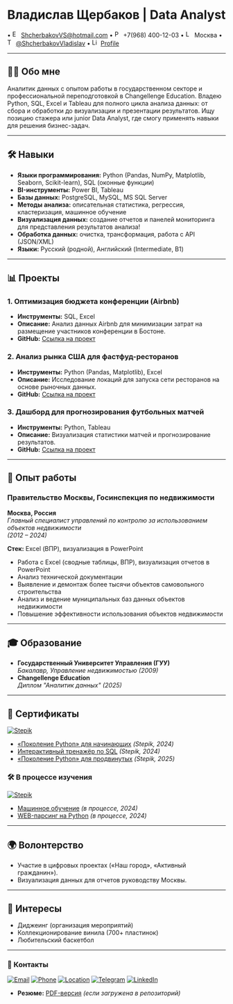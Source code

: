 # Владислав Щербаков | Data Analyst

• <img src="https://api.iconify.design/mdi:email.svg" width="16" alt="Email"/> ShcherbakovVS@hotmail.com • <img src="https://api.iconify.design/mdi:phone.svg" width="16" alt="Phone"/> +7(968) 400-12-03 • <img src="https://api.iconify.design/mdi:map-marker.svg" width="16" alt="Location"/> Москва • <img src="https://api.iconify.design/mdi:telegram.svg" width="16" alt="Telegram"/> [@ShcherbakovVladislav](https://t.me/ShcherbakovVladislav) • <img src="https://api.iconify.design/mdi:linkedin.svg" width="16" alt="LinkedIn"/> [Profile](https://linkedin.com/in/...)

---

## **👨‍💻 Обо мне**  
Аналитик данных с опытом работы в государственном секторе и профессиональной переподготовкой в Changellenge Education. Владею Python, SQL, Excel и Tableau для полного цикла анализа данных: от сбора и обработки до визуализации и презентации результатов. Ищу позицию стажера или junior Data Analyst, где смогу применять навыки для решения бизнес-задач.  

---

## **🛠 Навыки**  
- **Языки программирования:** Python (Pandas, NumPy, Matplotlib, Seaborn, Scikit-learn), SQL (оконные функции)  
- **BI-инструменты:** Power BI, Tableau  
- **Базы данных:** PostgreSQL, MySQL, MS SQL Server  
- **Методы анализа:** описательная статистика, регрессия, кластеризация, машинное обучение  
- **Визуализация данных:** создание отчетов и панелей мониторинга для представления результатов анализа!
- **Обработка данных:** очистка, трансформация, работа с API (JSON/XML)  
- **Языки:** Русский (родной), Английский (Intermediate, B1)  

---

## **📊 Проекты**  
### **1. Оптимизация бюджета конференции (Airbnb)**  
- **Инструменты:** SQL, Excel  
- **Описание:** Анализ данных Airbnb для минимизации затрат на размещение участников конференции в Бостоне.  
- **GitHub:** [Ссылка на проект](...)  

### **2. Анализ рынка США для фастфуд-ресторанов**  
- **Инструменты:** Python (Pandas, Matplotlib), Excel  
- **Описание:** Исследование локаций для запуска сети ресторанов на основе рыночных данных.  
- **GitHub:** [Ссылка на проект](...)  

### **3. Дашборд для прогнозирования футбольных матчей**  
- **Инструменты:** Python, Tableau  
- **Описание:** Визуализация статистики матчей и прогнозирование результатов.  
- **GitHub:** [Ссылка на проект](...)  

---

## **💼 Опыт работы**

### **Правительство Москвы, Госинспекция по недвижимости**  
**Москва, Россия**  
*Главный специалист управлений по контролю за использованием объектов недвижимости*  
*(2012 – 2024)*

**Стек:** Excel (ВПР), визуализация в PowerPoint  

- Работа с Excel (сводные таблицы, ВПР), визуализация отчетов в PowerPoint  
- Анализ технической документации  
- Выявление и демонтаж более тысячи объектов самовольного строительства  
- Анализ и ведение муниципальных баз данных объектов недвижимости  
- Повышение эффективности использования объектов недвижимости  
---

## **🎓 Образование**  
- **Государственный Университет Управления (ГУУ)**  
  *Бакалавр, Управление недвижимостью (2009)*  
- **Changellenge Education**  
  *Диплом "Аналитик данных" (2025)*  

---

## **📜 Сертификаты**  

[<img src="https://img.shields.io/badge/-Stepik-01BABC?style=flat&logo=stepik&logoColor=white" alt="Stepik">](https://stepik.org)  
- [«Поколение Python» для начинающих](https://stepik.org/cert/XXXXXX) *(Stepik, 2024)*  
- [Интерактивный тренажёр по SQL](https://stepik.org/cert/XXXXXX) *(Stepik, 2024)*  
- [«Поколение Python» для продвинутых](https://stepik.org/cert/XXXXXX) *(Stepik, 2025)*  

### **🛠 В процессе изучения**  
[<img src="https://img.shields.io/badge/-Stepik-01BABC?style=flat&logo=stepik&logoColor=white" alt="Stepik">](https://stepik.org)  
- [Машинное обучение](https://stepik.org/course/XXXXXX) *(в процессе, 2024)*  
- [WEB-парсинг на Python](https://stepik.org/course/XXXXXX) *(в процессе, 2024)*  


---

## **🌍 Волонтерство**  
- Участие в цифровых проектах («Наш город», «Активный гражданин»).  
- Визуализация данных для отчетов руководству Москвы.  

---

## **🎵 Интересы**  
- Диджеинг (организация мероприятий)  
- Коллекционирование винила (700+ пластинок)  
- Любительский баскетбол  

---

### **📌 Контакты**  
[![Email](https://img.shields.io/badge/Email-ShcherbakovVS@hotmail.com-0078D4?logo=microsoft-outlook)](mailto:ShcherbakovVS@hotmail.com) [![Phone](https://img.shields.io/badge/Phone-+7(968)400--12--03-25D366?logo=whatsapp)](tel:+79684001203) [![Location](https://img.shields.io/badge/Location-Moscow-red?logo=googlemaps)](https://maps.google.com/?q=Moscow) [![Telegram](https://img.shields.io/badge/Telegram-@ShcherbakovVladislav-26A5E4?logo=telegram)](https://t.me/ShcherbakovVladislav) [![LinkedIn](https://img.shields.io/badge/LinkedIn-Profile-0A66C2?logo=linkedin)](https://linkedin.com/in/...)

- **Резюме:** [PDF-версия](...) *(если загружена в репозиторий)*
